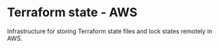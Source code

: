 # Terraform state - AWS
Infrastructure for storing Terraform state files and lock states remotely in AWS.
